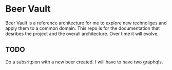# Beer Vault 

Beer Vault is a reference architecture for me to explore new technoliges and apply them to a common domain.  This repo is for the documentation that desribes the project and the overall architecture.  Over time it will evolve.

## TODO
Do a subsritpion with a new beer created.  I will have to have two graphqls.
